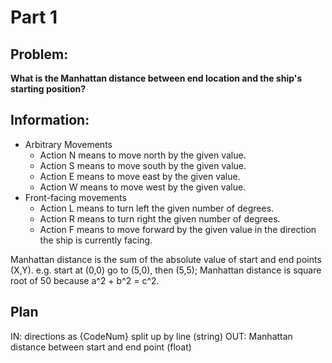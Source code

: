 # Part 1

## Problem: 

**What is the Manhattan distance between end location and the ship's starting position?**

## Information:

* Arbitrary Movements
    * Action N means to move north by the given value.
    * Action S means to move south by the given value.
    * Action E means to move east by the given value.
    * Action W means to move west by the given value.
* Front-facing movements
    * Action L means to turn left the given number of degrees.
    * Action R means to turn right the given number of degrees.
    * Action F means to move forward by the given value in the direction the ship is currently facing.

Manhattan distance is the sum of the absolute value of start and end points (X,Y). e.g. start at (0,0) go to (5,0), then (5,5); Manhattan distance is square root of 50 because a^2 + b^2 = c^2.


## Plan

IN: directions as {CodeNum} split up by line (string)
OUT: Manhattan distance between start and end point (float)